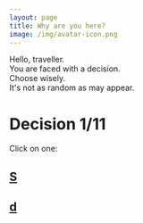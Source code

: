 ```yaml
---
layout: page
title: Why are you here?
image: /img/avatar-icon.png
---
```


Hello, traveller.  
You are faced with a decision.  
Choose wisely.  
It's not as random as may appear.  
  
# Decision 1/11
Click on one:  
## [S](S)
## [d](d)
